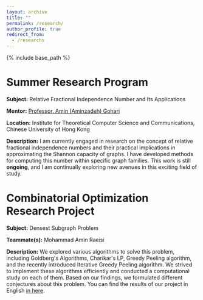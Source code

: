 ```yaml
---
layout: archive
title: ""
permalink: /research/
author_profile: true
redirect_from:
  - /researchs
---
```


{% include base_path %}

Summer Research Program
======
**Subject:** 
Relative Fractional Independence Number and Its Applications

**Mentor:**
[Professor. Amin (Aminzadeh) Gohari](https://www.ie.cuhk.edu.hk/faculty/gohari-amin/)

**Location:**
Institute for Theoretical Computer Science and Communications, Chinese University of Hong Kong

**Description:**
I am currently engaged in research on the concept of relative fractional independence numbers and their practical implications in approximating the Shannon capacity of graphs. I have developed methods for computing this number within specific graph families. This work is still **ongoing**, and I am continually exploring new avenues in this exciting field of study.

Combinatorial Optimization Research Project
======
**Subject:** 
Densest Subgraph Problem

**Teammate(s):**
Mohammad Amin Raeisi

**Description:**
We explored various algorithms to solve this problem, including Goldberg's Algorithms, Charikar's LP, Greedy Peeling algorithm, and the recently introduced Iterative Greedy Peeling algorithm. We strived to implement these algorithms efficiently and conducted a computational study on each of them. Based on our findings, we formulated different conjectures about this problem. You can find the results of our project in English [in here](/files/Densest_Subgraph_Problem.pdf).


